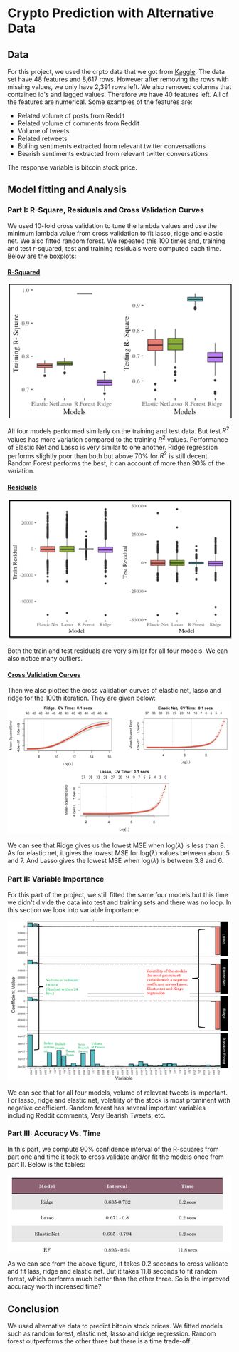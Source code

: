 # Crypto Prediction with Alternative Data

## Data
For this project, we used the crpto data that we got from [Kaggle](https://www.kaggle.com/rafat97/cryptocurrency-price-prediction-by-ieee-ensi-sb). The data set have 48 features and 8,617 rows. However after removing the rows with missing values, we only have 2,391 rows left. We also removed columns that contained id's and lagged values. Therefore we have 40 features left. All of the features are numerical. Some examples of the features are:

- Related volume of posts from Reddit
- Related volume of comments from Reddit
- Volume of tweets 
- Related retweets
- Bulling sentiments extracted from relevant twitter conversations
- Bearish sentiments extracted from relevant twitter conversations

The response variable is bitcoin stock price. 

## Model fitting and Analysis
### Part I: R-Square, Residuals and Cross Validation Curves
We used 10-fold cross validation to tune the lambda values and use the minimum lambda value from cross validation to fit lasso, ridge and elastic net. We also fitted random forest. We repeated this 100 times and, training and test r-squared, test and training residuals were computed each time. Below are the boxplots:

#### <u>R-Squared</u>
![R-Squared](images/r-square.png)

All four models performed similarly on the training and test data. But test $R^2$ values has more variation compared to the training $R^2$ values. Performance of Elastic Net and Lasso is very similar to one another. Ridge regression performs slightly poor than both but above 70% for $R^2$ is still decent. Random Forest performs the best, it can account of more than 90% of the variation.

#### <u>Residuals</u>
![Residuals](images/residual.png)

Both the train and test residuals are very similar for all four models. We can also notice many outliers.

#### <u>Cross Validation Curves</u>
Then we also plotted the cross validation curves of elastic net, lasso and ridge for the 100th iteration. They are given below:
![Cross Validation Curves](images/cv.png)

We can see that Ridge gives us the lowest MSE when log($\lambda$) is less than 8. As for elastic net, it gives the lowest MSE for log($\lambda$) values between about 5 and 7. And Lasso gives the lowest MSE when log($\lambda$) is between 3.8 and 6. 

### Part II: Variable Importance
For this part of the project, we still fitted the same four models but this time we didn't divide the data into test and training sets and there was no loop. In this section we look into variable importance.

![Variable Importance](images/varim.png)

We can see that for all four models, volume of relevant tweets is important. For lasso, ridge and elastic net, volatility of the stock is most prominent with negative coefficient. Random forest has several important variables including Reddit comments, Very Bearish Tweets, etc.

### Part III: Accuracy Vs. Time 
In this part, we compute 90% confidence interval of the R-squares from part one and time it took to cross validate and/or fit the models once from part II. Below is the tables:

![Accuracy Vs. Time](images/time.png)

As we can see from the above figure, it takes 0.2 seconds to cross validate and fit lass, ridge and elastic net. But it takes 11.8 seconds to fit random forest, which performs much better than the other three. So is the improved accuracy worth increased time?

## Conclusion
We used alternative data to predict bitcoin stock prices. We fitted models such as random forest, elastic net, lasso and ridge regression. Random forest outperforms the other three but there is a time trade-off. 
